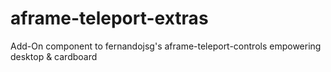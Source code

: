 # aframe-teleport-extras
Add-On component to fernandojsg's aframe-teleport-controls empowering desktop &amp; cardboard
